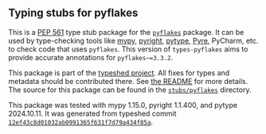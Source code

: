 ## Typing stubs for pyflakes

This is a [PEP 561](https://peps.python.org/pep-0561/)
type stub package for the [`pyflakes`](https://github.com/PyCQA/pyflakes) package.
It can be used by type-checking tools like
[mypy](https://github.com/python/mypy/),
[pyright](https://github.com/microsoft/pyright),
[pytype](https://github.com/google/pytype/),
[Pyre](https://pyre-check.org/),
PyCharm, etc. to check code that uses `pyflakes`. This version of
`types-pyflakes` aims to provide accurate annotations for
`pyflakes~=3.3.2`.

This package is part of the [typeshed project](https://github.com/python/typeshed).
All fixes for types and metadata should be contributed there.
See [the README](https://github.com/python/typeshed/blob/main/README.md)
for more details. The source for this package can be found in the
[`stubs/pyflakes`](https://github.com/python/typeshed/tree/main/stubs/pyflakes)
directory.

This package was tested with
mypy 1.15.0,
pyright 1.1.400,
and pytype 2024.10.11.
It was generated from typeshed commit
[`12ef43c8d01032ab0991365f631f7d79a434f85a`](https://github.com/python/typeshed/commit/12ef43c8d01032ab0991365f631f7d79a434f85a).